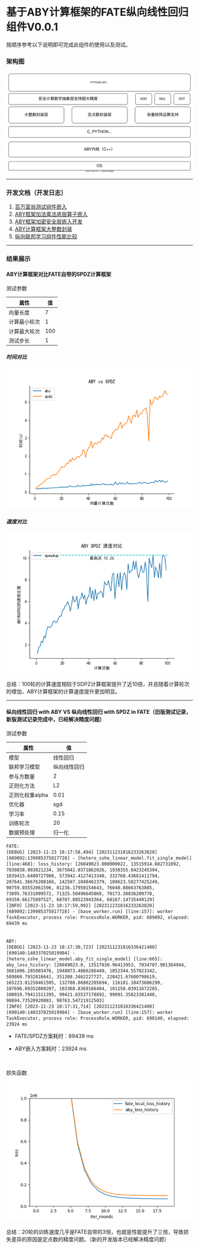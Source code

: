 # 基于ABY计算框架的FATE纵向线性回归组件V0.0.1

按顺序参考以下说明即可完成此组件的使用以及测试。

### 架构图

![ABY定点数问题.svg](./ABY_compute_framework.svg)

<hr>

### 开发文档（开发日志）

1. [百万富翁测试组件嵌入](./ABY_millionare.md)
2. [ABY框架加法乘法底层算子嵌入](./ABY_add_and_mul.md)
3. [ABY框架加密安全层嵌入开发](./ABY_secureprotol.md)
4. [ABY计算框架大整数封装](./ABY_big_integer.md)
4. [纵向联邦学习组件性能比较](./ABY_hetero_federated_linear_regression.md)

<hr>

### 结果展示

#### ABY计算框架对比FATE自带的SPDZ计算框架

测试参数

| 属性     | 值   |
|--------|-----|
| 向量长度   | 7   |
| 计算最小轮次 | 1   |
| 计算最大轮次 | 100 |
| 测试步长   | 1   |

##### 时间对比
![aby_vs_spdz.png](aby_vs_spdz.png)

##### 速度对比
![aby_vs_spdz_in_speed.png](aby_vs_spdz_in_speed.png)

总结：100轮的计算速度相较于SDPZ计算框架提升了近10倍，并且随着计算轮次的增加，ABY计算框架的计算速度提升更加明显。

<hr>

#### 纵向线性回归 with ABY VS 纵向线性回归 with SPDZ in FATE（旧版测试记录，新版测试记录完成中，已经解决精度问题）

测试参数

| 属性         | 值      |
|------------|--------|
| 模型         | 线性回归   |
| 联邦学习模型     | 纵向线性回归 |
| 参与方数量      | 2      |
| 正则化方法      | L2     |
| 正则化权重alpha | 0.01   |
| 优化器        | sgd    |
| 学习率        | 0.15   |
| 训练轮次       | 20     |
| 数据预处理      | 归一化    |

```
FATE:
[DEBUG] [2023-11-23 18:17:58,494] [202311231816233263820] [689892:139985375817728] - [hetero_sshe_linear_model.fit_single_model] [line:468]: loss_history: [26049023.000000022, 13515914.602731092, 7030838.903021234, 3675042.0371862026, 1938355.6423245394, 1039415.6400727908, 573942.4127413348, 332760.43681411794, 207641.36676208166, 142587.1040462379, 108623.58277425249, 90759.03552061596, 81236.17950154643, 76040.88663763885, 73095.76331099572, 71325.50496645068, 70173.30836209778, 69350.66175897527, 68707.88523943364, 68167.14735449129]
[INFO] [2023-11-23 18:17:59,092] [202311231816233263820] [689892:139985375817728] - [base_worker.run] [line:157]: worker TaskExecutor, process role: ProcessRole.WORKER, pid: 689892, elapsed: 69439 ms


ABY: 
[DEBUG] [2023-11-23 18:17:30,723] [202311231816336421400] [690140:140337025019904] - [hetero_sshe_linear_model.aby_fit_single_model] [line:665]: aby_loss_history: [26049023.0, 13517830.96413953, 7034707.901364944, 3681606.285003476, 1948073.4866286449, 1052344.557023342, 589860.7932816641, 351308.3462227727, 228421.67600798619, 165223.81250461505, 132788.86802205694, 116181.10473606299, 107696.89352800207, 103368.8369166484, 101158.03911672285, 100019.79411511395, 99421.03537178892, 99091.35823381448, 98894.73520920883, 98763.54721912503]
[INFO] [2023-11-23 18:17:31,714] [202311231816336421400] [690140:140337025019904] - [base_worker.run] [line:157]: worker TaskExecutor, process role: ProcessRole.WORKER, pid: 690140, elapsed: 23924 ms
```

- FATE/SPDZ方案耗时：69439 ms

- ABY嵌入方案耗时：23924 ms

  ​

损失函数

![loss](loss.png)

总结：20轮的训练速度几乎是FATE自带的3倍，也就是性能提升了三倍，导致损失差异的原因是定点数的精度问题。（新的开发版本已经解决精度问题）



